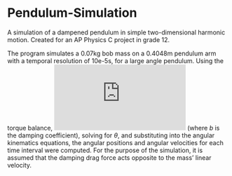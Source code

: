 # Pendulum-Simulation
 A simulation of a dampened pendulum in simple two-dimensional harmonic motion. Created for an AP Physics C project in grade 12.
 
 The program simulates a 0.07kg bob mass on a 0.4048m pendulum arm with a temporal resolution of 10e-5s, for a large angle pendulum. Using the torque balance, ![equation](https://latex.codecogs.com/png.latex?mL%5E2%5Cddot%5Ctheta%20&plus;%20bL%5E2%5Cdot%5Ctheta&plus;mgL%5Csin%5Ctheta%20%3D%200) (where _b_ is the damping coefficient), solving for _θ_, and substituting into the
angular kinematics equations, the angular positions and angular velocities for each time interval were computed. For the purpose of
the simulation, it is assumed that the damping drag force acts opposite to the mass’ linear velocity.
